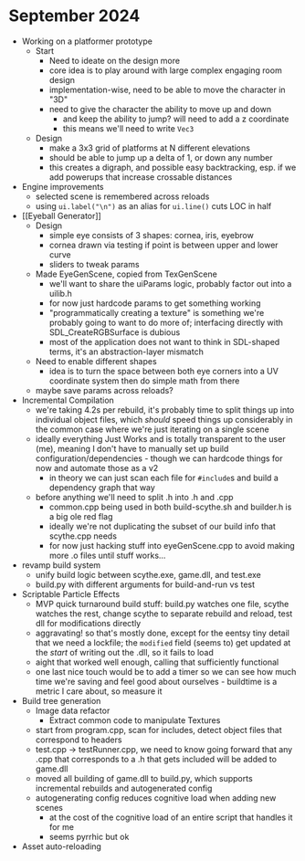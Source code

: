 # September 2024
- Working on a platformer prototype
	- Start
		- Need to ideate on the design more
		- core idea is to play around with large complex engaging room design
		- implementation-wise, need to be able to move the character in "3D"
		- need to give the character the ability to move up and down
			- and keep the ability to jump? will need to add a z coordinate
			- this means we'll need to write `Vec3` 
	- Design
		- make a 3x3 grid of platforms at N different elevations
		- should be able to jump up a delta of 1, or down any number
		- this creates a digraph, and possible easy backtracking, esp. if we add powerups that increase crossable distances
- Engine improvements
	- selected scene is remembered across reloads
	- using `ui.label("\n")` as an alias for `ui.line()` cuts LOC in half
- [[Eyeball Generator]]
	- Design
		- simple eye consists of 3 shapes: cornea, iris, eyebrow
		- cornea drawn via testing if point is between upper and lower curve
		- sliders to tweak params
	- Made EyeGenScene, copied from TexGenScene
		- we'll want to share the uiParams logic, probably factor out into a uilib.h
		- for now just hardcode params to get something working
		- "programmatically creating a texture" is something we're probably going to want to do more of; interfacing directly with SDL_CreateRGBSurface is dubious
		- most of the application does not want to think in SDL-shaped terms, it's an abstraction-layer mismatch
	- Need to enable different shapes
		- idea is to turn the space between both eye corners into a UV coordinate system then do simple math from there
	- maybe save params across reloads?
- Incremental Compilation
	- we're taking 4.2s per rebuild, it's probably time to split things up into individual object files, which *should* speed things up considerably in the common case where we're just iterating on a single scene
	- ideally everything Just Works and is totally transparent to the user (me), meaning I don't have to manually set up build configuration/dependencies - though we can hardcode things for now and automate those as a v2
		- in theory we can just scan each file for `#include`s and build a dependency graph that way
	- before anything we'll need to split .h into .h and .cpp
		- common.cpp being used in both build-scythe.sh and builder.h is a big ole red flag
		- ideally we're not duplicating the subset of our build info that scythe.cpp needs
		- for now just hacking stuff into eyeGenScene.cpp to avoid making more .o files until stuff works...
- revamp build system
	- unify build logic between scythe.exe, game.dll, and test.exe
	- build.py with different arguments for build-and-run vs test
- Scriptable Particle Effects
	- MVP quick turnaround build stuff: build.py watches one file, scythe watches the rest, change scythe to separate rebuild and reload, test dll for modifications directly
	- aggravating! so that's mostly done, except for the eentsy tiny detail that we need a lockfile; the `modified` field (seems to) get updated at the *start* of writing out the .dll, so it fails to load
	- aight that worked well enough, calling that sufficiently functional
	- one last nice touch would be to add a timer so we can see how much time we're saving and feel good about ourselves - buildtime is a metric I care about, so measure it
- Build tree generation
	- Image data refactor
		- Extract common code to manipulate Textures
	- start from program.cpp, scan for includes, detect object files that correspond to headers
	- test.cpp -> testRunner.cpp, we need to know going forward that any .cpp that corresponds to a .h that gets included will be added to game.dll
	- moved all building of game.dll to build.py, which supports incremental rebuilds and autogenerated config
	- autogenerating config reduces cognitive load when adding new scenes
		- at the cost of the cognitive load of an entire script that handles it for me
		- seems pyrrhic but ok
- Asset auto-reloading
